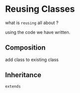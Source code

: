 # Reusing Classes

what is `reusing` all about ?

using the code we have written.

## Composition
add class to existing class

## Inheritance
`extends`